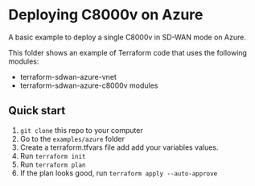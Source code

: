 # Deploying C8000v on Azure

A basic example to deploy a single C8000v in SD-WAN mode on Azure.

This folder shows an example of Terraform code that uses the following modules:
- terraform-sdwan-azure-vnet
- terraform-sdwan-azure-c8000v modules


## Quick start

1. `git clone` this repo to your computer
2. Go to the `examples/azure` folder
3. Create a terraform.tfvars file add add your variables values.
4. Run `terraform init`
5. Run `terraform plan`
6. If the plan looks good, run `terraform apply --auto-approve`
